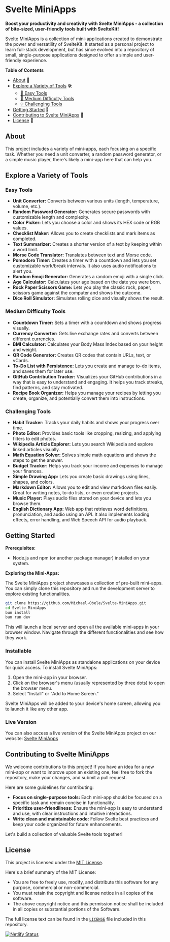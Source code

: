 # Svelte MiniApps

**Boost your productivity and creativity with Svelte MiniApps - a collection of bite-sized, user-friendly tools built with SvelteKit!**

Svelte MiniApps is a collection of mini-applications created to demonstrate the power and versatility of SvelteKit. It started as a personal project to learn full-stack development, but has since evolved into a repository of small, single-purpose applications designed to offer a simple and user-friendly experience.

**Table of Contents**

- [About](#about) 📝
- [Explore a Variety of Tools](#explore-a-variety-of-tools) 🛠️
  - [🌟 Easy Tools](#easy-tools)
  - [🚀 Medium Difficulty Tools](#medium-difficulty-tools)
  - [💡 Challenging Tools](#challenging-tools)
- [Getting Started](#getting-started) 🏁
- [Contributing to Svelte MiniApps](#contributing-to-svelte-miniapps) 🤝
- [License](#license) 📄


## About

This project includes a variety of mini-apps, each focusing on a specific task. Whether you need a unit converter, a random password generator, or a simple music player, there's likely a mini-app here that can help you.

## Explore a Variety of Tools

### Easy Tools

- **Unit Converter:** Converts between various units (length, temperature, volume, etc.).
- **Random Password Generator:** Generates secure passwords with customizable length and complexity.
- **Color Picker:** Lets you choose a color and shows its HEX code or RGB values.
- **Checklist Maker:** Allows you to create checklists and mark items as completed.
- **Text Summarizer:** Creates a shorter version of a text by keeping within a word limit.
- **Morse Code Translator:** Translates between text and Morse code.
- **Pomodoro Timer:** Creates a timer with a countdown and lets you set customizable work/break intervals. It also uses audio notifications to alert you.
- **Random Emoji Generator:** Generates a random emoji with a single click.
- **Age Calculator:** Calculates your age based on the date you were born.
- **Rock Paper Scissors Game:** Lets you play the classic rock, paper, scissors game against the computer and shows the outcome.
- **Dice Roll Simulator:** Simulates rolling dice and visually shows the result.

### Medium Difficulty Tools

- **Countdown Timer:** Sets a timer with a countdown and shows progress visually.
- **Currency Converter:** Gets live exchange rates and converts between different currencies.
- **BMI Calculator:** Calculates your Body Mass Index based on your height and weight.
- **QR Code Generator:** Creates QR codes that contain URLs, text, or vCards.
- **To-Do List with Persistence:** Lets you create and manage to-do items, and saves them for later use.
- **GitHub Contribution Tracker:** Visualizes your GitHub contributions in a way that is easy to understand and engaging. It helps you track streaks, find patterns, and stay motivated.
- **Recipe Book Organizer:** Helps you manage your recipes by letting you create, organize, and potentially convert them into instructions.

### Challenging Tools

- **Habit Tracker:** Tracks your daily habits and shows your progress over time.
- **Photo Editor:** Provides basic tools like cropping, resizing, and applying filters to edit photos.
- **Wikipedia Article Explorer:** Lets you search Wikipedia and explore linked articles visually.
- **Math Equation Solver:** Solves simple math equations and shows the steps to get the answer.
- **Budget Tracker:** Helps you track your income and expenses to manage your finances.
- **Simple Drawing App:** Lets you create basic drawings using lines, shapes, and colors.
- **Markdown Editor:** Allows you to edit and view markdown files easily. Great for writing notes, to-do lists, or even creative projects. 
- **Music Player:** Plays audio files stored on your device and lets you browse them.
- **English Dictionary App:** Web app that retrieves word definitions, pronunciation, and audio using an API. It also implements loading effects, error handling, and Web Speech API for audio playback.

## Getting Started

**Prerequisites:**

- Node.js and npm (or another package manager) installed on your system.

**Exploring the Mini-Apps:**

The Svelte MiniApps project showcases a collection of pre-built mini-apps. You can simply clone this repository and run the development server to explore existing functionalities.

```bash
git clone https://github.com/Michael-Obele/Svelte-MiniApps.git
cd Svelte-MiniApps
bun install  
bun run dev  
```

This will launch a local server and open all the available mini-apps in your browser window. Navigate through the different functionalities and see how they work.

### Installable

You can install Svelte MiniApps as standalone applications on your device for quick access. To install Svelte MiniApps:

1. Open the mini-app in your browser.
2. Click on the browser's menu (usually represented by three dots) to open the browser menu.
3. Select "Install" or "Add to Home Screen."

Svelte MiniApps will be added to your device's home screen, allowing you to launch it like any other app.

### Live Version
You can also access a live version of the Svelte MiniApps project on our website: [Svelte MiniApps](https://svelte-apps.me/)


## Contributing to Svelte MiniApps

We welcome contributions to this project! If you have an idea for a new mini-app or want to improve upon an existing one, feel free to fork the repository, make your changes, and submit a pull request.

Here are some guidelines for contributing:

- **Focus on single-purpose tools:** Each mini-app should be focused on a specific task and remain concise in functionality.
- **Prioritize user-friendliness:** Ensure the mini-app is easy to understand and use, with clear instructions and intuitive interactions.
- **Write clean and maintainable code:** Follow Svelte best practices and keep your code organized for future enhancements.

Let's build a collection of valuable Svelte tools together!

## License

This project is licensed under the [MIT License](https://opensource.org/licenses/mit).

Here's a brief summary of the MIT License:

- You are free to freely use, modify, and distribute this software for any purpose, commercial or non-commercial.
- You must retain the copyright and license notice in all copies of the software.
- The above copyright notice and this permission notice shall be included in all copies or substantial portions of the Software.

The full license text can be found in the [`LICENSE`](LICENSE) file included in this repository.

[![Netlify Status](https://api.netlify.com/api/v1/badges/0d21d41b-36d1-4e3e-9d4a-897788f50b7b/deploy-status)](https://app.netlify.com/sites/svelte-mini-apps/deploys)